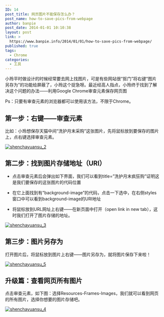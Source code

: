 ```yaml
---
ID: 14
post_title: 网页图片不能保存怎么办？
post_name: how-to-save-pics-from-webpage
author: banpie
post_date: 2014-01-01 10:10:38
layout: post
link: >
  https://www.banpie.info/2014/01/01/how-to-save-pics-from-webpage/
published: true
tags:
  - Chrome
categories:
  - 工具
---
```

小玲平时做设计的时候经常要去网上找图片，可是有些网站很“抠门”将右键“图片另存为”的功能给屏蔽了，小玲这个捉急呀。最近经高人指点，小玲终于找到了解决这个问题的办法——利用Google Chrome审查元素保存网页图

Ps：只要有审查元素的浏览器都可以使用该方法，不限于Chrome。

## 第一步：右键——审查元素

比如：小玲想保存天猫中间“洗护月末采购”这张图片，先将鼠标放到要保存的图片上，点右键选择审查元素。

[![shenchayuansu_2](http://7arnhx.com1.z0.glb.clouddn.com/wp-content/uploads/2013/12/shenchayuansu_2.jpg)](http://7arnhx.com1.z0.glb.clouddn.com/wp-content/uploads/2013/12/shenchayuansu_2.jpg)

## 第二步：找到图片存储地址（URl）

*   点击审查元素后会弹出如下界面，我们可以看到title=”洗护月末疯狂购”证明这是我们要保存的这张图片的代码位置

*   在它上面找到有“background-image”的代码，点击一下选中，在右侧styles窗口中可以看到background-image的URI地址

*   将鼠标放到URL网址上右键——在新页面中打开（open link in new tab），这时我们打开了图片存储的地址。

[![shenchayuansu_3](http://7arnhx.com1.z0.glb.clouddn.com/wp-content/uploads/2013/12/shenchayuansu_3.jpg)](http://7arnhx.com1.z0.glb.clouddn.com/wp-content/uploads/2013/12/shenchayuansu_3.jpg)

## 第三步：图片另存为

打开图片后，将鼠标放到图片上右键——图片另存为，就将图片保存下来啦！

[![shenchayuansu_5](http://7arnhx.com1.z0.glb.clouddn.com/wp-content/uploads/2013/12/shenchayuansu_5.jpg)](http://7arnhx.com1.z0.glb.clouddn.com/wp-content/uploads/2013/12/shenchayuansu_5.jpg)

## 升级篇：查看网页所有图片

点击审查元素，如下图：选择Resources-Frames-Images，我们就可以看到网页的所有图片，选择你想要的图片存储吧。

[![shenchayuansu_4](http://7arnhx.com1.z0.glb.clouddn.com/wp-content/uploads/2013/12/shenchayuansu_4.jpg)](http://7arnhx.com1.z0.glb.clouddn.com/wp-content/uploads/2013/12/shenchayuansu_4.jpg)